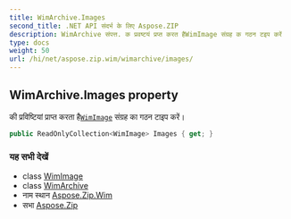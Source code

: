 ```yaml
---
title: WimArchive.Images
second_title: .NET API संदर्भ के लिए Aspose.ZIP
description: WimArchive संपत्त. क प्रवष्टयं प्रप्त करत हैWimImage संग्रह क गठन टइप करें
type: docs
weight: 50
url: /hi/net/aspose.zip.wim/wimarchive/images/
---
```

## WimArchive.Images property

की प्रविष्टियां प्राप्त करता है[`WimImage`](../../wimimage/) संग्रह का गठन टाइप करें।

```csharp
public ReadOnlyCollection<WimImage> Images { get; }
```

### यह सभी देखें

* class [WimImage](../../wimimage/)
* class [WimArchive](../)
* नाम स्थान [Aspose.Zip.Wim](../../wimarchive/)
* सभा [Aspose.Zip](../../../)


